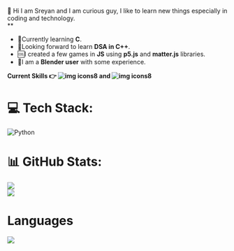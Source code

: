 :maple_leaf:  Hi I am Sreyan and I am curious guy, I like to learn new things especially in coding and technology.</br>**

- 📖Currently learning **C**.
- 🥇Looking forward to learn **DSA in C++**.</br>
- 🆒I created a few games in **JS** using **p5.js** and **matter.js** libraries.</br>
- 🧊I am a **Blender user** with some experience.</br>

**Current Skills 👉  ![img icons8](https://github.com/user-attachments/assets/237a3165-8bd4-41a1-8214-0970266db5bb) and ![img icons8](https://github.com/user-attachments/assets/a9378667-7b05-4f3e-8f48-ac7bd4c22297)**

# 💻 Tech Stack:
![Python](https://img.shields.io/badge/python-3670A0?style=for-the-badge&logo=python&logoColor=ffdd54)

# 📊 GitHub Stats:

![](https://github-readme-stats.vercel.app/api?username=SreyanDev&theme=dark&hide_border=false&include_all_commits=false&count_private=false)<br/>
![](https://github-readme-stats.vercel.app/api/top-langs/?username=SreyanDev&theme=dark&hide_border=false&include_all_commits=false&count_private=false&layout=compact)

# Languages

[![](https://visitcount.itsvg.in/api?id=SreyanDev&icon=0&color=0)](https://visitcount.itsvg.in)





